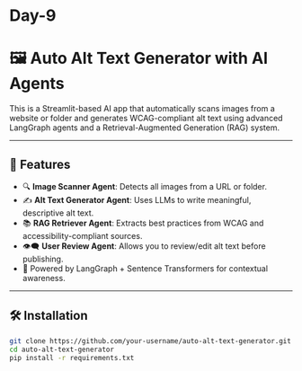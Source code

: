 # Day-9

# 🖼️ Auto Alt Text Generator with AI Agents

This is a Streamlit-based AI app that automatically scans images from a website or folder and generates WCAG-compliant alt text using advanced LangGraph agents and a Retrieval-Augmented Generation (RAG) system.

---

## 🚀 Features

- 🔍 **Image Scanner Agent**: Detects all images from a URL or folder.
- ✍️ **Alt Text Generator Agent**: Uses LLMs to write meaningful, descriptive alt text.
- 📚 **RAG Retriever Agent**: Extracts best practices from WCAG and accessibility-compliant sources.
- 👁️‍🗨️ **User Review Agent**: Allows you to review/edit alt text before publishing.
- 🧠 Powered by LangGraph + Sentence Transformers for contextual awareness.

---

## 🛠️ Installation

```bash
git clone https://github.com/your-username/auto-alt-text-generator.git
cd auto-alt-text-generator
pip install -r requirements.txt
